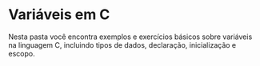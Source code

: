 # Variáveis em C

Nesta pasta você encontra exemplos e exercícios básicos sobre variáveis na linguagem C, incluindo tipos de dados, declaração, inicialização e escopo.

